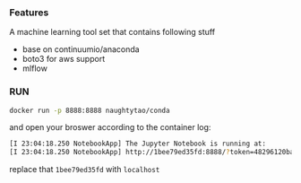 ### Features
A machine learning tool set that contains following stuff
- base on continuumio/anaconda
- boto3 for aws support
- mlflow

### RUN
```bash
docker run -p 8888:8888 naughtytao/conda
```
and open your broswer according to the container log:
```bash
[I 23:04:18.250 NotebookApp] The Jupyter Notebook is running at:
[I 23:04:18.250 NotebookApp] http://1bee79ed35fd:8888/?token=48296120badfc444bb2a49cad7796a48f2366167c55a200b
```
replace that `1bee79ed35fd` with `localhost`
